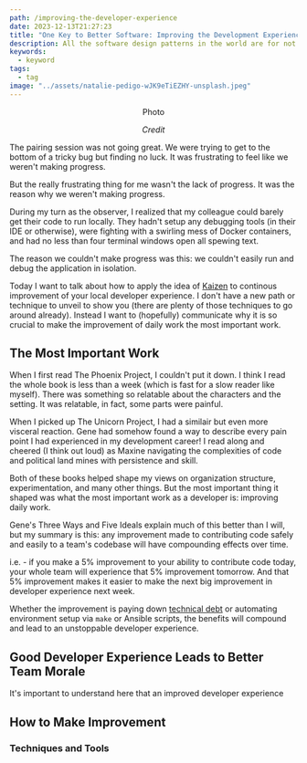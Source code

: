 ```yaml
---
path: /improving-the-developer-experience
date: 2023-12-13T21:27:23
title: "One Key to Better Software: Improving the Development Experience"
description: All the software design patterns in the world are for not if devs can't easily contribute code.
keywords:
  - keyword
tags:
  - tag
image: "../assets/natalie-pedigo-wJK9eTiEZHY-unsplash.jpeg" 
---
```


<center>

Photo

<span class="credit">

<i> 
    
Credit

</i>

</span>

</center>

The pairing session was not going great. We were trying to get to the bottom of a tricky bug but finding no luck. It was frustrating to feel like we weren't making progress.

But the really frustrating thing for me wasn't the lack of progress. It was the reason why we weren't making progress.

During my turn as the observer, I realized that my colleague could barely get their code to run locally. They hadn't setup any debugging tools (in their IDE or otherwise), were fighting with a swirling mess of Docker containers, and had no less than four terminal windows open all spewing text.

The reason we couldn't make progress was this: we couldn't easily run and debug the application in isolation.

Today I want to talk about how to apply the idea of [Kaizen]() to continous improvement of your local developer experience. I don't have a new path or technique to unveil to show you (there are plenty of those techniques to go around already). Instead I want to (hopefully) communicate why it is so crucial to make the improvement of daily work the most important work.

## The Most Important Work

When I first read The Phoenix Project, I couldn't put it down. I think I read the whole book is less than a week (which is fast for a slow reader like myself). There was something so relatable about the characters and the setting. It was relatable, in fact, some parts were painful.

When I picked up The Unicorn Project, I had a similair but even more visceral reaction. Gene had somehow found a way to describe every pain point I had experienced in my development career! I read along and cheered (I think out loud) as Maxine navigating the complexities of code and political land mines with persistence and skill.

Both of these books helped shape my views on organization structure, experimentation, and many other things. But the most important thing it shaped was what the most important work as a developer is: improving daily work.

Gene's Three Ways and Five Ideals explain much of this better than I will, but my summary is this: any improvement made to contributing code safely and easily to a team's codebase will have compounding effects over time. 

i.e. - if you make a 5% improvement to your ability to contribute code today, your whole team will experience that 5% improvement tomorrow. And that 5% improvement makes it easier to make the next big improvement in developer experience next week. 

Whether the improvement is paying down [technical debt]() or automating environment setup via `make` or Ansible scripts, the benefits will compound and lead to an unstoppable developer experience.

## Good Developer Experience Leads to Better Team Morale

It's important to understand here that an improved developer experience 

## How to Make Improvement

### Techniques and Tools

